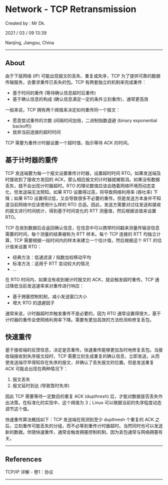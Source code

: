 # Network - TCP Retransmission

Created by : Mr Dk.

2021 / 03 / 09 13:39

Nanjing, Jiangsu, China

---

## About

由于下层网络 (IP) 可能出现报文的丢失、重复或失序，TCP 为了提供可靠的数据传输服务，会要求重传已丢失的包。TCP 有两套独立的机制来完成重传：

* 基于时间的重传 (等待确认信息超时后重传)
* 基于确认信息的构成 (确认信息满足一定的条件立刻重传)，通常更高效

一般来说，TCP 拥有两个阈值来决定如何重传同一个报文：

* 愿意尝试重传的次数 (间隔时间加倍，二进制指数退避 (binary exponential backoff))
* 放弃当前连接的超时时间

TCP 需要为重传计时器设置一个超时值，指示等待 ACK 的时间。

## 基于计时器的重传

TCP 发送端要为每一个报文设置重传计时器，设置超时时间 RTO。如果发送端及时接收到了接收方发回的 ACK，那么相应报文的计时器就被取消。如果没有数据丢失，就不会出现计时器超时。RTO 的理论数值应该会随着网络环境而动态变化，但发送端无法预知。如果 RTO 设置得过高，将导致网络利用率 (吞吐率) 下降；如果 RTO 设置得过低，又会导致很多不必要的重传。但是发送方本身并不知道当前网络中应该使用什么样的 RTO 合适。因此，发送方需要对过往发送和接收的报文进行时间统计，得到基于时间变化的 RTT 测量值，然后根据该值来设置 RTO。

TCP 在收到数据后会返回确认信息，在信息中可以携带时间戳来测量传输该信息需要的时间，每个测量的结果被称为 RTT 样本。每个 TCP 连接的 RTT 均独立计算，TCP 需要根据一段时间内的样本来建立一个估计值，然后根据这个 RTT 的估计值来设置 RTO：

* 经典方法：低通滤波 / 指数加权移动平均
* 标准方法：适用于 RTT 变动较大的情况
* ...

在 RTO 时间内，如果没有收到被计时报文的 ACK，就会触发超时重传。TCP 通过降低当前发送速率来对重传进行响应：

* 基于拥塞控制机制，减小发送窗口大小
* 增大 RTO 的退避因子

通常来说，计时器超时并触发重传不是必要的，因为 RTO 通常设置得很大，基于计时器的重传会使网络利用率下降。需要有更加高效的方法检测和修复丢包。

## 快速重传

基于接收端的反馈信息，决定是否重传。快速重传能够更加及时地修复丢包。当接收端接收到失序报文段时，TCP 需要立刻生成重复的确认信息，立即发送，从而使发送端尽早得知存在失序的报文，并确认了丢失报文的位置。但是发送重复 ACK 可能会出现在两种情况下：

1. 报文丢失
2. 报文延时到达 (导致暂时失序)

因此 TCP 需要等待一定数目的重复 ACK (dupthresh) 后，才能对数据是否丢失作出决策。在标准化的实现中，这个阈值为 3；Linux 可以根据当前的失序程度动态调节这个值。

快速重传算法概括如下：TCP 发送端在观测到至少 dupthresh 个重复的 ACK 之后，立刻重传可能丢失的分组，而不必等到重传计时器超时。当然同时也可以发送新的数据。伴随快速重传，通常会触发拥塞控制机制，因为丢包通常与网络拥塞有关。

---

## References

TCP/IP 详解 - 卷1：协议

---

